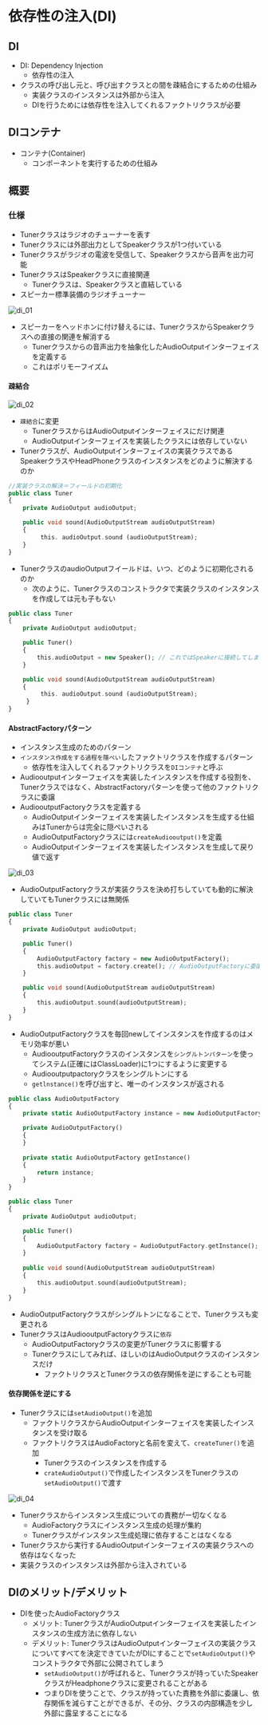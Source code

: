 # 依存性の注入(DI)

## DI

* DI: Dependency Injection
    * 依存性の注入
* クラスの呼び出し元と、呼び出すクラスとの間を疎結合にするための仕組み
    * 実装クラスのインスタンスは外部から注入
    * DIを行うためには依存性を注入してくれるファクトリクラスが必要

## DIコンテナ

* コンテナ(Container)
    * コンポーネントを実行するための仕組み

## 概要

### 仕様

* Tunerクラスはラジオのチューナーを表す
* Tunerクラスには外部出力としてSpeakerクラスが1つ付いている
* Tunerクラスがラジオの電波を受信して、Speakerクラスから音声を出力可能
* TunerクラスはSpeakerクラスに直接関連
    * Tunerクラスは、Speakerクラスと直結している
* スピーカー標準装備のラジオチューナー

![di_01](image/di_01.png)

* スピーカーをヘッドホンに付け替えるには、TunerクラスからSpeakerクラスヘの直接の関連を解消する
    * Tunerクラスからの音声出力を抽象化したAudioOutputインターフェイスを定義する
    * これはポリモーフイズム

#### 疎結合

![di_02](image/di_02.png)

* `疎結合`に変更
    * TunerクラスからはAudioOutputインターフェイスにだけ関連
    * AudioOutputインターフェイスを実装したクラスには依存していない
* Tunerクラスが、AudioOutputインターフェイスの実装クラスであるSpeakerクラスやHeadPhoneクラスのインスタンスをどのように解決するのか

```php
//実装クラスの解決＝フィールドの初期化
public class Tuner
{
    private AudioOutput audioOutput;

    public void sound(AudioOutputStream audioOutputStream)
    {
         this. audioOutput.sound (audioOutputStream);
    }
}
```

* TunerクラスのaudioOutputフイールドは、いつ、どのように初期化されるのか
    * 次のように、Tunerクラスのコンストラクタで実装クラスのインスタンスを作成しては元も子もない

```php
public class Tuner
{
    private AudioOutput audioOutput;

    public Tuner()
    {
        this.audioOutput = new Speaker(); // これではSpeakerに接続してしまう
    }

    public void sound(AudioOutputStream audioOutputStream)
    {
         this. audioOutput.sound (audioOutputStream);
     }
}
```

#### AbstractFactoryパターン

* インスタンス生成のためのパターン
* `インスタンス作成をする過程を隱ペい`したファクトリクラスを作成するパターン
    * 依存性を注入してくれるファクトリクラスを`DIコンテナ`と呼ぶ
* Audiooutputインターフェイスを実装したインスタンスを作成する役割を、Tunerクラスではなく、AbstractFactoryパターンを使って他のファクトリクラスに委譲
* AudiooutputFactoryクラスを定義する
    * AudioOutputインターフェイスを実装したインスタンスを生成する仕組みはTunerからは完全に隠ぺいされる
    * AudioOutputFactoryクラスには`createAudiooutput()`を定義
    * AudioOutputインターフェイスを実装したインスタンスを生成して戻り値で返す
    
![di_03](image/di_03.png)

* AudioOutputFactoryクラスが実装クラスを決め打ちしていても動的に解決していてもTunerクラスには無関係

```php
public class Tuner
{
    private AudioOutput audioOutput;

    public Tuner()
    {
        AudioOutputFactory factory = new AudioOutputFactory();
        this.audioOutput = factory.create(); // AudioOutputFactoryに委譲
    }

    public void sound(AudioOutputStream audioOutputStream)
    {
        this.audioOutput.sound(audioOutputStream);
    }
}
```

* AudioOutputFactoryクラスを毎回newしてインスタンスを作成するのはメモリ効率が悪い
    * AudiooutputFactoryクラスのインスタンスを`シングルトンパターン`を使ってシステム(正確にはClassLoader)に1つにするように変更する
    * Audiooutputpactoryクラスをシングルトンにする
    * `getlnstance()`を呼び出すと、唯ーのインスタンスが返される

```php
public class AudioOutputFactory
{
    private static AudioOutputFactory instance = new AudioOutputFactory();

    private AudioOutputFactory()
    {
    }
    
    private static AudioOutputFactory getInstance()
    {
        return instance;
    }
}
```

```php
public class Tuner
{
    private AudioOutput audioOutput;

    public Tuner()
    {
        AudioOutputFactory factory = AudioOutputFactory.getInstance();
    }
    
    public void sound(AudioOutputStream audioOutputStream)
    {
        this.audioOutput.sound(audioOutputStream);
    }
}
```

* AudioOutputFactoryクラスがシングルトンになることで、Tunerクラスも変更される
* TunerクラスはAudiooutputFactoryクラスに`依存`
    * AudioOutputFactoryクラスの変更がTunerクラスに影響する
    * Tunerクラスにしてみれば、ほしいのはAudioOutputクラスのインスタンスだけ
        * ファクトリクラスとTunerクラスの依存関係を逆にすることも可能

#### 依存関係を逆にする

* Tunerクラスには`setAudioOutput()`を追加
    * ファクトリクラスからAudioOutputインターフェイスを実装したインスタンスを受け取る
    * ファクトリクラスはAudioFactoryと名前を変えて、`createTuner()`を追加
        * Tunerクラスのインスタンスを作成する
        * `crateAudioOutput()`で作成したインスタンスをTunerクラスの`setAudioOutput()`で渡す
        
![di_04](image/di_04.png)

* Tunerクラスからインスタンス生成についての責務がー切なくなる
    * AudioFactoryクラスにインスタンス生成の処理が集約
    * Tunerクラスがインスタンス生成処理に依存することはなくなる
* Tunerクラスから実行するAudioOutputインターフェイスの実装クラスヘの依存はなくなった
* 実装クラスのインスタンスは外部から注入されている

## DIのメリット/デメリット

* DIを使ったAudioFactoryクラス
    * メリット: TunerクラスがAudioOutputインターフェイスを実装したインスタンスの生成方法に依存しない
    * デメリット: TunerクラスはAudioOutputインターフェイスの実装クラスについてすべてを決定できていたがDIにすることで`setAudioOutput()`やコンストラクタで外部に公開されてしまう
        * `setAudioOutput()`が呼ばれると、Tunerクラスが持っていたSpeakerクラスがHeadphoneクラスに変更されることがある
        * つまりDIを使うことで、クラスが持っていた責務を外部に委讓し、依存関係を減らすことができるが、その分、クラスの内部構造を少し外部に露呈することになる